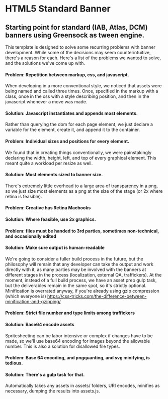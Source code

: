 # HTML5 Standard Banner

## Starting point for standard (IAB, Atlas, DCM) banners using Greensock as tween engine.

This template is designed to solve some recurring problems with banner development. While some of the decisions may seem counterintuitive, there's a reason for each. Here's a list of the problems we wanted to solve, and the solutions we've come up with.

#### Problem: Repetition between markup, css, and javascript. 

When developing in a more conventional style, we noticed that assets were being named and called three times. Once, specified in the markup with a class, once in the css with a style describing position, and then in the javascript whenever a move was made.

#### Solution: Javascript instantiates and appends most elements.

Rather than querying the dom for each page element, we just declare a variable for the element, create it, and append it to the container.

#### Problem: Individual sizes and positions for every element.

We found that in creating things conventionally, we were painstakingly declaring the width, height, left, and top of every graphical element. This meant quite a workload per resize as well.

#### Solution: Most elements sized to banner size.

There's extremely little overhead to a large area of transparency in a png, so we just size most elements as a png at the size of the stage (or 2x where retina is feasible).

#### Problem: Creative has Retina Macbooks

#### Solution: Where feasible, use 2x graphics.

#### Problem: files must be handed to 3rd parties, sometimes non-technical, and occasionally edited

#### Solution: Make sure output is human-readable

We're going to consider a fuller build process in the future, but the philosophy will remain that any developer can take the output and work directly with it, as many parties may be involved with the banners at different stages in the process (localization, external QA, traffickers). At the moment, instead of a full build process, we have an asset prep gulp task, but the deliverables remain in the same spot, so it's strictly optional. Minification is overrated anyway, if you're already using gzip compression (which everyone is) https://css-tricks.com/the-difference-between-minification-and-gzipping/

#### Problem: Strict file number and type limits among traffickers

#### Solution: Base64 encode assets
Spritesheeting can be labor intensive or complex if changes have to be made, so we'll use base64 encoding for images beyond the allowable number. This is also a solution for disallowed file types.

#### Problem: Base 64 encoding, and pngquanting, and svg minifying, is tedious.

#### Solution: There's a gulp task for that.

Automatically takes any assets in assets/<size> folders, URI encodes, minifies as necessary, dumping the results into assets.js.
